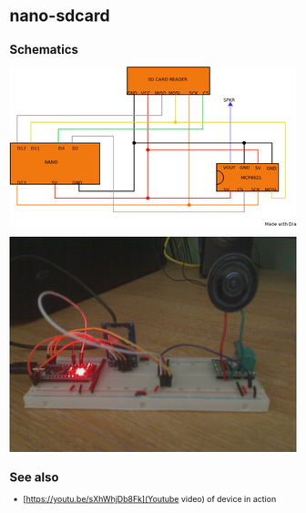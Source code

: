 # nano-sdcard

## Schematics

![](mplayer.png)





![](physical.jpg)

## See also

* [https://youtu.be/sXhWhjDb8Fk](Youtube video) of device in action


